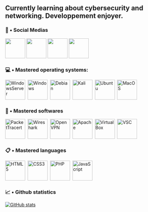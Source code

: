 ## Currently learning about cybersecurity and networking. Developpement enjoyer.

### 🧷 • Social Medias

<div>
   <a href="https://www.discord.gg/ntm" target="_blank" rel="noopener noreferrer"> <img src="https://cdn.logojoy.com/wp-content/uploads/20210422095037/discord-mascot.png" height=64 weight=64></a>
   <a href="https://www.twitter.com/oerrew" target="_blank" rel="noopener noreferrer"> <img src="https://cdn4.iconfinder.com/data/icons/social-media-icons-the-circle-set/48/twitter_circle-512.png" height=64 weight=64></a>
      <a href="https://www.youtube.com/@werreo" target="_blank" rel="noopener noreferrer"> <img src="https://png.pngtree.com/png-vector/20221018/ourmid/pngtree-youtube-social-media-round-icon-png-image_6315993.png" height=64 weight=64></a>
         <a href="https://steamcommunity.com/profiles/76561198301465281" target="_blank" rel="noopener noreferrer"> <img src="https://www.citypng.com/public/uploads/preview/steam-round-logo-icon-download-png-11664330897rtzpm6scud.png" height=64 weight=64></a>
   </div>

### 💻 • Mastered operating systems:

<div>
  <img src="https://simpleicons.org/icons/windowsterminal.svg" title="WindowsServer" alt="WindowsServer" width="64" height="64"/>&nbsp;
  <img src="https://simpleicons.org/icons/windows.svg" title="Windows" alt="Windows" width="64" height="64"/>&nbsp;
  <img src="https://simpleicons.org/icons/debian.svg" title="Debian" alt="Debian" width="64" height="64"/>&nbsp;
  <img src="https://simpleicons.org/icons/kalilinux.svg" title="Kali" alt="Kali" width="64" height="64"/>&nbsp;
  <img src="https://simpleicons.org/icons/ubuntu.svg" title="Ubuntu" alt="Ubuntu" width="64" height="64"/>&nbsp;
  <img src="https://simpleicons.org/icons/apple.svg" title="MacOS" alt="MacOS" width="64" height="64"/>&nbsp;
  </div>

### 🔧 • Mastered softwares

<div>
  <img src="https://simpleicons.org/icons/cisco.svg" title="PacketTracert" alt="PacketTracert" width="64" height="64"/>&nbsp;
  <img src="https://simpleicons.org/icons/wireshark.svg" title="Wireshark" alt="Wireshark" width="64" height="64"/>&nbsp;
  <img src="https://simpleicons.org/icons/openvpn.svg" title="OpenVPN" alt="OpenVPN" width="64" height="64"/>&nbsp;
  <img src="https://simpleicons.org/icons/apache.svg" title="Apache" alt="Apache" width="64" height="64"/>&nbsp;
  <img src="https://simpleicons.org/icons/virtualbox.svg" title="VirtualBox" alt="VirtualBox" width="64" height="64"/>&nbsp;
  <img src="https://simpleicons.org/icons/visualstudiocode.svg" title="VSC" alt="VSC" width="64" height="64"/>&nbsp;
  </div>

### 📋 • Mastered languages

<div>
  <img src="https://simpleicons.org/icons/html5.svg" title="HTML5" alt="HTML5" width="64" height="64"/>&nbsp;
  <img src="https://simpleicons.org/icons/css3.svg" title="CSS3" alt="CSS3" width="64" height="64"/>&nbsp;
  <img src="https://simpleicons.org/icons/php.svg" title="PHP" alt="PHP" width="64" height="64"/>&nbsp;
  <img src="https://simpleicons.org/icons/javascript.svg" title="JavaScript" alt="JavaScript" width="64" height="64"/>&nbsp;
  </div>

### 📈 • Github statistics

[![GitHub stats](https://github-readme-stats.vercel.app/api?username=oerrew&theme=dark)](https://github.com/anuraghazra/github-readme-stats)
